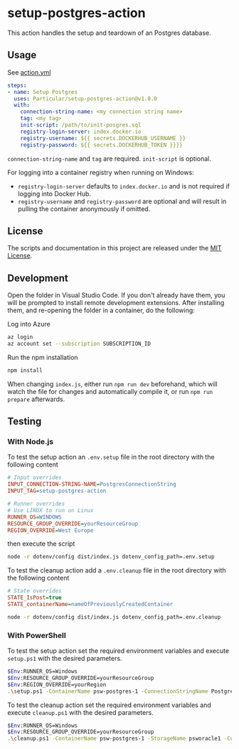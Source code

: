# setup-postgres-action

This action handles the setup and teardown of an Postgres database.

## Usage

See [action.yml](action.yml)

```yaml
steps:
- name: Setup Postgres
  uses: Particular/setup-postgres-action@v1.0.0
  with:
    connection-string-name: <my connection string name>
    tag: <my tag>
    init-script: /path/to/init-posgres.sql
    registry-login-server: index.docker.io
    registry-username: ${{ secrets.DOCKERHUB_USERNAME }}
    registry-password: ${{ secrets.DOCKERHUB_TOKEN }}}}    
```

`connection-string-name` and `tag` are required. `init-script` is optional.

For logging into a container registry when running on Windows:

* `registry-login-server` defaults to `index.docker.io` and is not required if logging into Docker Hub.
* `registry-username` and `registry-password` are optional and will result in pulling the container anonymously if omitted.

## License

The scripts and documentation in this project are released under the [MIT License](LICENSE).

## Development

Open the folder in Visual Studio Code. If you don't already have them, you will be prompted to install remote development extensions. After installing them, and re-opening the folder in a container, do the following:

Log into Azure

```bash
az login
az account set --subscription SUBSCRIPTION_ID
```

Run the npm installation

```bash
npm install
```

When changing `index.js`, either run `npm run dev` beforehand, which will watch the file for changes and automatically compile it, or run `npm run prepare` afterwards.

## Testing

### With Node.js

To test the setup action an `.env.setup` file in the root directory with the following content

```ini
# Input overrides
INPUT_CONNECTION-STRING-NAME=PostgresConnectionString
INPUT_TAG=setup-postgres-action

# Runner overrides
# Use LINUX to run on Linux
RUNNER_OS=WINDOWS
RESOURCE_GROUP_OVERRIDE=yourResourceGroup
REGION_OVERRIDE=West Europe
```

then execute the script 

```bash
node -r dotenv/config dist/index.js dotenv_config_path=.env.setup
```

To test the cleanup action add a `.env.cleanup` file in the root directory with the following content

```ini
# State overrides
STATE_IsPost=true
STATE_containerName=nameOfPreviouslyCreatedContainer
```

```bash
node -r dotenv/config dist/index.js dotenv_config_path=.env.cleanup
```

### With PowerShell

To test the setup action set the required environment variables and execute `setup.ps1` with the desired parameters.

```bash
$Env:RUNNER_OS=Windows
$Env:RESOURCE_GROUP_OVERRIDE=yourResourceGroup
$Env:REGION_OVERRIDE=yourRegion
.\setup.ps1 -ContainerName psw-postgres-1 -ConnectionStringName PostgresConnectionString -Tag setup-postgres-action
```

To test the cleanup action set the required environment variables and execute `cleanup.ps1` with the desired parameters.

```bash
$Env:RUNNER_OS=Windows
$Env:RESOURCE_GROUP_OVERRIDE=yourResourceGroup
.\cleanup.ps1 -ContainerName psw-postgres-1 -StorageName psworacle1 -ConnectionStringName PostgresConnectionString -Tag setup-postgres-action
```
